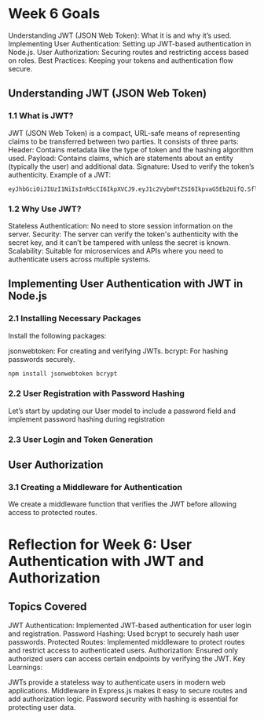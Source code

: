 # Week 6 Goals

Understanding JWT (JSON Web Token): What it is and why it’s used.
Implementing User Authentication: Setting up JWT-based authentication in Node.js.
User Authorization: Securing routes and restricting access based on roles.
Best Practices: Keeping your tokens and authentication flow secure.

## Understanding JWT (JSON Web Token)

### 1.1 What is JWT?

JWT (JSON Web Token) is a compact, URL-safe means of representing claims to be transferred between two parties. It consists of three parts:
Header: Contains metadata like the type of token and the hashing algorithm used.
Payload: Contains claims, which are statements about an entity (typically the user) and additional data.
Signature: Used to verify the token’s authenticity.
Example of a JWT:

```token
eyJhbGciOiJIUzI1NiIsInR5cCI6IkpXVCJ9.eyJ1c2VybmFtZSI6IkpvaG5Eb2UifQ.SflKxwRJSMeKKF2QT4fwpMeJf36POk6yJV_adQssw5c
```

### 1.2 Why Use JWT?

Stateless Authentication: No need to store session information on the server.
Security: The server can verify the token's authenticity with the secret key, and it can’t be tampered with unless the secret is known.
Scalability: Suitable for microservices and APIs where you need to authenticate users across multiple systems.

## Implementing User Authentication with JWT in Node.js

### 2.1 Installing Necessary Packages

Install the following packages:

jsonwebtoken: For creating and verifying JWTs.
bcrypt: For hashing passwords securely.

```bash
npm install jsonwebtoken bcrypt
```

### 2.2 User Registration with Password Hashing

Let’s start by updating our User model to include a password field and implement password hashing during registration

### 2.3 User Login and Token Generation

## User Authorization

### 3.1 Creating a Middleware for Authentication

We create a middleware function that verifies the JWT before allowing access to protected routes.

# Reflection for Week 6: User Authentication with JWT and Authorization

## Topics Covered

JWT Authentication: Implemented JWT-based authentication for user login and registration.
Password Hashing: Used bcrypt to securely hash user passwords.
Protected Routes: Implemented middleware to protect routes and restrict access to authenticated users.
Authorization: Ensured only authorized users can access certain endpoints by verifying the JWT.
Key Learnings:

JWTs provide a stateless way to authenticate users in modern web applications.
Middleware in Express.js makes it easy to secure routes and add authorization logic.
Password security with hashing is essential for protecting user data.